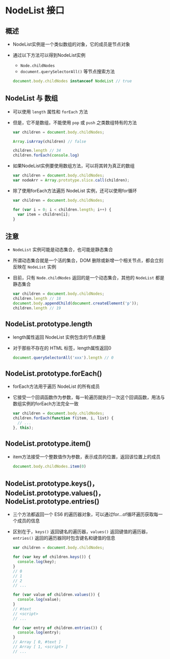 # NodeList 接口

## 概述

+ NodeList实例是一个类似数组的对象，它的成员是节点对象

+ 通过以下方法可以得到NodeList实例

  + `Node.childNodes`
  + `document.querySelectorAll()` 等节点搜索方法

  ```js
  document.body.childNodes instanceof NodeList // true
  ```

## NodeList 与 数组

+ 可以使用 `length` 属性和 `forEach` 方法

+ 但是，它不是数组，不能使用 `pop` 或 `push` 之类数组特有的方法

  ```js
  var children = document.body.childNodes;

  Array.isArray(children) // false

  children.length // 34
  children.forEach(console.log)
  ```

+ 如果NodeList实例要使用数组方法，可以将其转为真正的数组

  ```js
  var children = document.body.childNodes;
  var nodeArr = Array.prototype.slice.call(children);
  ```

+ 除了使用forEach方法遍历 NodeList 实例，还可以使用for循环

  ```js
  var children = document.body.childNodes;

  for (var i = 0; i < children.length; i++) {
    var item = children[i];
  }
  ```

## 注意

+ `NodeList` 实例可能是动态集合，也可能是静态集合
+ 所谓动态集合就是一个活的集合，DOM 删除或新增一个相关节点，都会立刻反映在 `NodeList` 实例
+ 目前，只有 `Node.childNodes` 返回的是一个动态集合，其他的 `NodeList` 都是静态集合

  ```js
  var children = document.body.childNodes;
  children.length // 18
  document.body.appendChild(document.createElement('p'));
  children.length // 19
  ```

## NodeList.prototype.length

+ length属性返回 NodeList 实例包含的节点数量
+ 对于那些不存在的 HTML 标签，length属性返回0

  ```js
  document.querySelectorAll('xxx').length // 0
  ```

## NodeList.prototype.forEach()

+ forEach方法用于遍历 NodeList 的所有成员
+ 它接受一个回调函数作为参数，每一轮遍历就执行一次这个回调函数，用法与数组实例的forEach方法完全一致

  ```js
  var children = document.body.childNodes;
  children.forEach(function f(item, i, list) {
    // ...
  }, this);
  ```

## NodeList.prototype.item()

+ item方法接受一个整数值作为参数，表示成员的位置，返回该位置上的成员

  ```js
  document.body.childNodes.item(0)
  ```

## NodeList.prototype.keys()，NodeList.prototype.values()，NodeList.prototype.entries()

+ 三个方法都返回一个 ES6 的遍历器对象，可以通过for...of循环遍历获取每一个成员的信息
+ 区别在于，`keys()` 返回键名的遍历器，`values()` 返回键值的遍历器，`entries()` 返回的遍历器同时包含键名和键值的信息

  ```js
  var children = document.body.childNodes;

  for (var key of children.keys()) {
    console.log(key);
  }
  // 0
  // 1
  // 2
  // ...

  for (var value of children.values()) {
    console.log(value);
  }
  // #text
  // <script>
  // ...

  for (var entry of children.entries()) {
    console.log(entry);
  }
  // Array [ 0, #text ]
  // Array [ 1, <script> ]
  // ...
  ```
